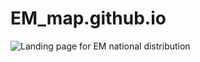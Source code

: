 # EM_map.github.io
![Landing page for EM national distribution](https://americanthinker.github.io/em_map.github.io/)

